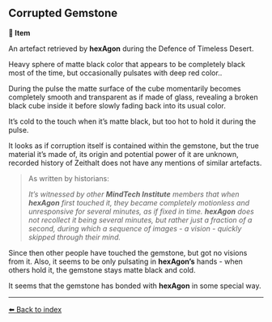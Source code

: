 ## Corrupted Gemstone

**📜 Item**

An artefact retrieved by **hexAgon** during the Defence of Timeless Desert.

Heavy sphere of matte black color that appears to be completely black most of the time, but occasionally pulsates with deep red color..

During the pulse the matte surface of the cube momentarily becomes completely smooth and transparent as if made of glass, revealing a broken black cube inside it before slowly fading back into its usual color.

It’s cold to the touch when it’s matte black, but too hot to hold it during the pulse.

It looks as if corruption itself is contained within the gemstone, but the true material it’s made of, its origin and potential power of it are unknown, recorded history of Zeithalt does not have any mentions of similar artefacts.

> As written by historians:
> 
> *It’s witnessed by other **MindTech Institute** members that when **hexAgon** first touched it, they became completely motionless and unresponsive for several minutes, as if fixed in time. **hexAgon** does not recollect it being several minutes, but rather just a fraction of a second, during which a sequence of images - a vision - quickly skipped through their mind.*

Since then other people have touched the gemstone, but got no visions from it. Also, it seems to be only pulsating in **hexAgon’s** hands - when others hold it, the gemstone stays matte black and cold.

It seems that the gemstone has bonded with **hexAgon** in some special way.


----------
[⬅️ Back to index](/index.md#08c0_s)